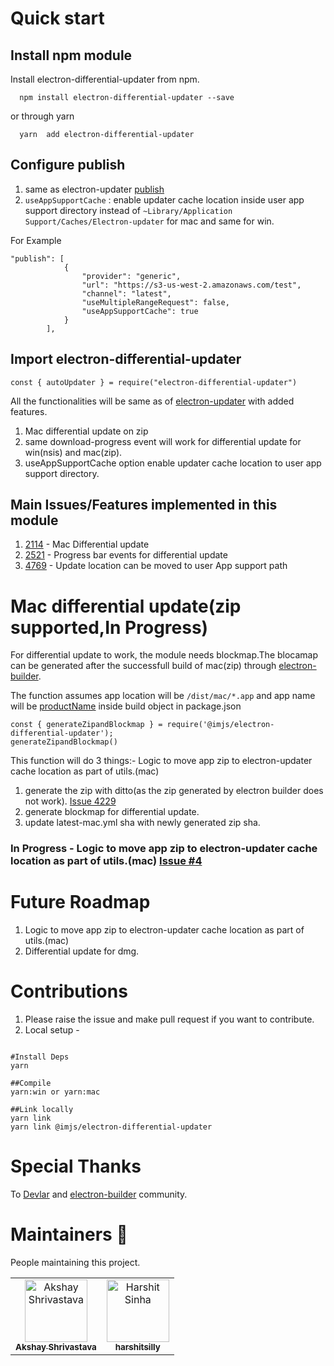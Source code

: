 # Quick start

## Install npm module

Install electron-differential-updater from npm.

```
  npm install electron-differential-updater --save
```

or through yarn

```
  yarn  add electron-differential-updater
```

## Configure publish

1. same as electron-updater [publish](https://www.electron.build/configuration/publish)
2. `useAppSupportCache` : enable updater cache location inside user app support directory instead of `~Library/Application Support/Caches/Electron-updater` for mac and same for win.

For Example

```
"publish": [
			{
				"provider": "generic",
				"url": "https://s3-us-west-2.amazonaws.com/test",
				"channel": "latest",
				"useMultipleRangeRequest": false,
				"useAppSupportCache": true
			}
		],

```

## Import electron-differential-updater

```
const { autoUpdater } = require("electron-differential-updater")

```

All the functionalities will be same as of [electron-updater](https://github.com/electron-userland/electron-builder/tree/master/packages/electron-updater) with added features.

1. Mac differential update on zip
2. same download-progress event will work for differential update for win(nsis) and mac(zip).
3. useAppSupportCache option enable updater cache location to user app support directory.

## Main Issues/Features implemented in this module

1.  [2114](https://github.com/electron-userland/electron-builder/issues/2114) - Mac Differential update
2.  [2521](https://github.com/electron-userland/electron-builder/issues/2521) - Progress bar events for differential update
3.  [4769](https://github.com/electron-userland/electron-builder/issues/4769) - Update location can be moved to user App support path

# Mac differential update(zip supported,In Progress)

For differential update to work, the module needs blockmap.The blocamap can be generated after the successfull build of mac(zip) through [electron-builder](https://github.com/electron-userland/electron-builder).

The function assumes app location will be `/dist/mac/*.app` and
app name will be [productName](https://www.electron.build/configuration/configuration) inside build object in package.json

```
const { generateZipandBlockmap } = require('@imjs/electron-differential-updater');
generateZipandBlockmap()
```

This function will do 3 things:- Logic to move app zip to electron-updater cache location as part of utils.(mac)

1. generate the zip with ditto(as the zip generated by electron builder does not work). [Issue 4229](https://github.com/electron-userland/electron-builder/issues/4299)
2. generate blockmap for differential update.
3. update latest-mac.yml sha with newly generated zip sha.

### In Progress - Logic to move app zip to electron-updater cache location as part of utils.(mac) [Issue #4](https://github.com/imjsElectron/electron-differential-updater/issues/4)

# Future Roadmap

1. Logic to move app zip to electron-updater cache location as part of utils.(mac)
2. Differential update for dmg.

# Contributions

1. Please raise the issue and make pull request if you want to contribute.
2. Local setup -

```

#Install Deps
yarn

##Compile
yarn:win or yarn:mac

##Link locally
yarn link
yarn link @imjs/electron-differential-updater

```

# Special Thanks

To [Devlar](https://github.com/develar) and [electron-builder](https://github.com/electron-userland/electron-builder) community.

# Maintainers 🚀

People maintaining this project.

<!-- prettier-ignore -->
<table>
<tr>
 <td align="center"><a href="https://github.com/akshay-shrivastava"><img src="https://avatars0.githubusercontent.com/u/26062438?s=460&v=4" width="100px;" alt="Akshay Shrivastava"/><br /><sub><b>Akshay Shrivastava</b></sub></a></td>
  <td align="center"><a href="https://github.com/harshitsilly"><img src="https://avatars1.githubusercontent.com/u/9112946?s=460&v=4" width="100px;" alt="Harshit Sinha"/><br /><sub><b>harshitsilly</b></sub></a></td>
</tr>
</table>
